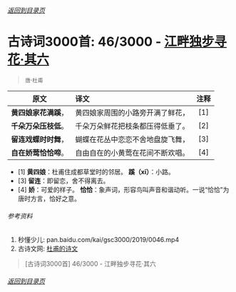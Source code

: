 ###### [返回到目录页](../../gsc3000/index/0001-0100.md)

# 古诗词3000首: 46/3000 - [江畔独步寻花·其六](https://so.gushiwen.org/shiwenv_7ef63cf7f13c.aspx)
> `唐`·`杜甫`

|原文 |译文 |注释 |
|:---:|:----|:---:|
|**黄四娘家花满蹊**，|黄四娘家周围的小路旁开满了鲜花，|[1]|
|**千朵万朵压枝低**。|千朵万朵鲜花把枝条都压得低垂了。|[2]|
|**留连戏蝶时时舞**，|蝴蝶在花丛中恋恋不舍地盘旋飞舞，|[3]|
|**自在娇莺恰恰啼**。|自由自在的小黄莺在花间不断欢唱。|[4]|

* [1] **黄四娘**：杜甫住成都草堂时的邻居。 **蹊（xī）**：小路。
* [3] **留连**：即留恋，舍不得离去。
* [4] **娇**：可爱的样子。
      **恰恰**：象声词，形容鸟叫声音和谐动听。一说“恰恰”为唐时方言，恰好之意。

###### 参考资料
1. 秒懂少儿: pan.baidu.com/kai/gsc3000/2019/0046.mp4
1. 古诗文网: [杜甫的诗文](https://so.gushiwen.org/authorv_515ea88d1858.aspx)

> [古诗词3000首] 46/3000 - 江畔独步寻花·其六

###### [返回到目录页](../../gsc3000/index/0001-0100.md)
